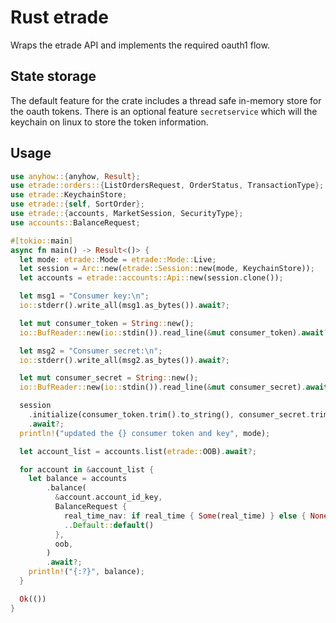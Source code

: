 # Rust etrade

Wraps the etrade API and implements the required oauth1 flow.

## State storage

The default feature for the crate includes a thread safe in-memory store for the oauth tokens.
There is an optional feature `secretservice` which will the keychain on linux to store the token information.

## Usage

```rust
use anyhow::{anyhow, Result};
use etrade::orders::{ListOrdersRequest, OrderStatus, TransactionType};
use etrade::KeychainStore;
use etrade::{self, SortOrder};
use etrade::{accounts, MarketSession, SecurityType};
use accounts::BalanceRequest;

#[tokio::main]
async fn main() -> Result<()> {
  let mode: etrade::Mode = etrade::Mode::Live;
  let session = Arc::new(etrade::Session::new(mode, KeychainStore));
  let accounts = etrade::accounts::Api::new(session.clone());

  let msg1 = "Consumer key:\n";
  io::stderr().write_all(msg1.as_bytes()).await?;

  let mut consumer_token = String::new();
  io::BufReader::new(io::stdin()).read_line(&mut consumer_token).await?;

  let msg2 = "Consumer secret:\n";
  io::stderr().write_all(msg2.as_bytes()).await?;

  let mut consumer_secret = String::new();
  io::BufReader::new(io::stdin()).read_line(&mut consumer_secret).await?;

  session
    .initialize(consumer_token.trim().to_string(), consumer_secret.trim().to_string())
    .await?;
  println!("updated the {} consumer token and key", mode);

  let account_list = accounts.list(etrade::OOB).await?;

  for account in &account_list {
    let balance = accounts
        .balance(
          &account.account_id_key,
          BalanceRequest {
            real_time_nav: if real_time { Some(real_time) } else { None },
            ..Default::default()
          },
          oob,
        )
        .await?;
    println!("{:?}", balance);
  }

  Ok(())
}
```